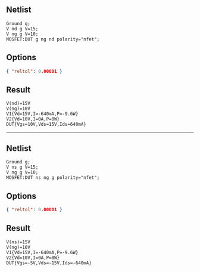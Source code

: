 ## Netlist

```text
Ground g;
V nd g V=15;
V ng g V=10;
MOSFET:DUT g ng nd polarity="nfet";
```

## Options

```json
{ "reltol": 0.00001 }
```

## Result

```text
V(nd)=15V
V(ng)=10V
V1{Vd=15V,I=-640mA,P=-9.6W}
V2{Vd=10V,I=0A,P=0W}
DUT{Vgs=10V,Vds=15V,Ids=640mA}
```

---

## Netlist

```text
Ground g;
V ns g V=15;
V ng g V=10;
MOSFET:DUT ns ng g polarity="nfet";
```

## Options

```json
{ "reltol": 0.00001 }
```

## Result

```text
V(ns)=15V
V(ng)=10V
V1{Vd=15V,I=-640mA,P=-9.6W}
V2{Vd=10V,I=0A,P=0W}
DUT{Vgs=-5V,Vds=-15V,Ids=-640mA}
```
